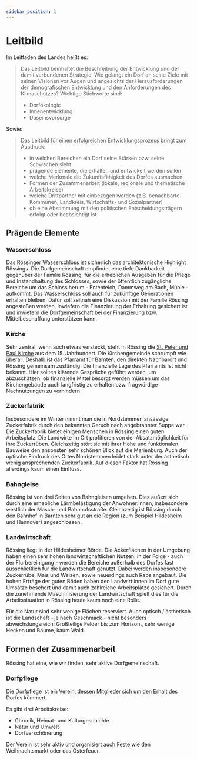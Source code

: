 ```yaml
---
sidebar_position: 1
---
```


# Leitbild

Im Leitfaden des Landes heißt es:

> Das Leitbild beinhaltet die Beschreibung der Entwicklung und der damit
> verbundenen Strategie. Wie gelangt ein Dorf an seine Ziele mit seinen Visionen
> vor Augen und angesichts der Herausforderungen der demografischen Entwicklung
> und den Anforderungen des Klimaschutzes? Wichtige Stichworte sind:
>
> - Dorfökologie
> - Innenentwicklung
> - Daseinsvorsorge

Sowie:

> Das Leitbild für einen erfolgreichen Entwicklungsprozess bringt zum Ausdruck:
>
> - in welchen Bereichen ein Dorf seine Stärken bzw. seine Schwächen sieht
> - prägende Elemente, die erhalten und entwickelt werden sollen
> - welche Merkmale die Zukunftsfähigkeit des Dorfes ausmachen
> - Formen der Zusammenarbeit (lokale, regionale und thematische Arbeitskreise)
> - welche Drittpartner mit einbezogen werden (z.B. benachbarte Kommunen,
>   Landkreis, Wirtschafts- und Sozialpartner)
> - ob eine Abstimmung mit den politischen Entscheidungsträgern erfolgt oder
>   beabsichtigt ist

## Prägende Elemente

### Wasserschloss

Das Rössinger
[Wasserschloss](https://de.wikipedia.org/wiki/Schloss_R%C3%B6ssing) ist
sicherlich das architektonische Highlight Rössings. Die Dorfgemeinschaft
empfindet eine tiefe Dankbarkeit gegenüber der Familie Rössing, für die
erheblichen Ausgaben für die Pflege und Instandhaltung des Schlosses, sowie der
öffentlich zugängliche Bereiche um das Schloss herum - Ententeich, Dammweg am
Bach, Mühle - aufkommt. Das Wasserschloss soll auch für zukünftige Generationen
erhalten bleiben. Dafür soll zeitnah eine Diskussion mit der Familie Rössing
angestoßen werden, inwiefern die Finanzierung der Erhaltung gesichert ist und
inwiefern die Dorfgemeinschaft bei der Finanzierung bzw. Mittelbeschaffung
unterstützen kann.

### Kirche

Sehr zentral, wenn auch etwas versteckt, steht in Rössing die
[St. Peter und Paul Kirche](https://de.wikipedia.org/wiki/St._Peter_und_Paul_(R%C3%B6ssing))
aus dem 15. Jahrhundert. Die Kirchengemeinde schrumpft wie überall. Deshalb ist
das Pfarramt für Barnten, den direkten Nachbarort und Rössing gemeinsam
zuständig. Die finanzielle Lage des Pfarramts ist nicht bekannt. Hier sollten
klärende Gespräche geführt werden, um abzuschätzen, ob finanzielle Mittel
besorgt werden müssen um das Kirchengebäude auch langfristig zu erhalten bzw.
fragwürdige Nachnutzungen zu verhindern.

### Zuckerfabrik

Insbesondere im Winter nimmt man die in Nordstemmen ansässige Zuckerfabrik durch
den bekannten Geruch nach angebrannter Suppe war. Die Zuckerfabrik bietet
einigen Menschen in Rössing einen guten Arbeitsplatz. Die Landwirte im Ort
profitieren von der Absatzmöglichkeit für ihre Zuckerrüben. Gleichzeitig stört
sie mit ihrer Höhe und funktionalen Bauweise den ansonsten sehr schönen Blick
auf die Marienburg. Auch der optische Eindruck des Ortes Nordstemmen leidet
stark unter der ästhetisch wenig ansprechenden Zuckerfabrik. Auf diesen Faktor
hat Rössing allerdings kaum einen Einfluss.

### Bahngleise

Rössing ist von drei Seiten von Bahngleisen umgeben. Dies äußert sich durch eine
erhebliche Lärmbelästigung der Anwohner:innen, insbesondere westlich der Masch-
und Bahnhofsstraße. Gleichzeitig ist Rössing durch den Bahnhof in Barnten sehr
gut an die Region (zum Beispiel Hildesheim und Hannover) angeschlossen.

### Landwirtschaft

Rössing liegt in der Hildesheimer Börde. Die Ackerflächen in der Umgebung haben
einen sehr hohen landwirtschaftlichen Nutzen. In der Folge - auch der
Flurbereinigung - werden die Bereiche außerhalb des Dorfes fast ausschließlich
für die Landwirtschaft genutzt. Dabei werden insbesondere Zuckerrübe, Mais und
Weizen, sowie neuerdings auch Raps angebaut. Die hohen Erträge der guten Böden
haben den Landwirt:innen im Dorf gute Umsätze beschert und damit auch zahlreiche
Arbeitsplätze gesichert. Durch die zunehmende Maschinisierung der Landwirtschaft
spielt dies für die Arbeitssituation in Rössing heute kaum noch eine Rolle.

Für die Natur sind sehr wenige Flächen reserviert. Auch optisch / ästhetisch ist
die Landschaft - je nach Geschmack - nicht besonders abwechslungsreich:
Großteilige Felder bis zum Horizont, sehr wenige Hecken und Bäume, kaum Wald.

## Formen der Zusammenarbeit

Rössing hat eine, wie wir finden, sehr aktive Dorfgemeinschaft.

### Dorfpflege

Die [Dorfpflege](https://www.dorfpflege-roessing.de/) ist ein Verein, dessen
Mitglieder sich um den Erhalt des Dorfes kümmert.

Es gibt drei Arbeitskreise:

- Chronik, Heimat- und Kulturgeschichte
- Natur und Umwelt
- Dorfverschönerung

Der Verein ist sehr aktiv und organisiert auch Feste wie den Weihnachtsmarkt
oder das Osterfeuer.
